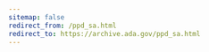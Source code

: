 ```yaml
---
sitemap: false 
redirect_from: /ppd_sa.html 
redirect_to: https://archive.ada.gov/ppd_sa.html 
---
```


